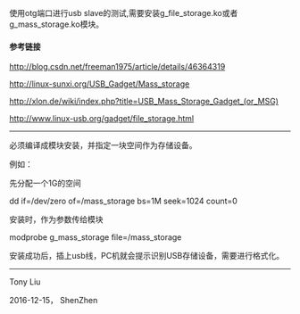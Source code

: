 使用otg端口进行usb slave的测试,需要安装g_file_storage.ko或者g_mass_storage.ko模块。

#### 参考链接

http://blog.csdn.net/freeman1975/article/details/46364319

http://linux-sunxi.org/USB_Gadget/Mass_storage

http://xlon.de/wiki/index.php?title=USB_Mass_Storage_Gadget_(or_MSG)

http://www.linux-usb.org/gadget/file_storage.html

--- 

必须编译成模块安装，并指定一块空间作为存储设备。

例如：

先分配一个1G的空间

dd if=/dev/zero of=/mass_storage bs=1M seek=1024 count=0

安装时，作为参数传给模块

modprobe g_mass_storage file=/mass_storage

安装成功后，插上usb线，PC机就会提示识别USB存储设备，需要进行格式化。

---

Tony Liu

2016-12-15， ShenZhen
